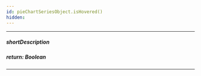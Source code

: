 ```yaml
---
id: pieChartSeriesObject.isHovered()
hidden: 
---
```

---
##### shortDescription

##### return: Boolean
<!-- Description goes here -->

---
